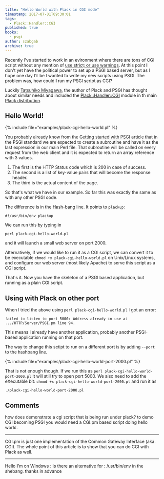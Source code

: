 ```yaml
---
title: "Hello World with Plack in CGI mode"
timestamp: 2017-07-01T09:30:01
tags:
  - Plack::Handler::CGI
published: true
books:
  - psgi
author: szabgab
archive: true
---
```



Recently I've started to work in an evironment where there are tons of CGI script without any mention of
[use strict; or use warnings](/always-use-strict-and-use-warnings). At this point I don't yet
have the political power to set up a PSGI based server, but as I hope one day I'll be I wanted to
write my new scripts using PSGI. The problem was, how could I run my PSGI script as CGI?


Luckily [Tatsuhiko Miyagawa](https://www.linkedin.com/in/miyagawa), the author of Plack and PSGI has
thought about similar needs and included the [Plack::Handler::CGI](https://metacpan.org/pod/Plack::Handler::CGI)
module in th main [Plack distribution](https://metacpan.org/release/Plack).

## Hello World!

{% include file="examples/plack-cgi-hello-world.pl" %}

You probably already know from the [Getting started with PSGI](/getting-started-with-psgi) article
that in the PSGI standard we are expected to create a subroutine and have it as the last expression in our main
Perl file. That subroutine will be called on every request from the web client and it is expected to return
an array reference with 3 values.

1. The first is the HTTP Status code which is 200 in case of success.
1. The second is a list of key-value pairs that will become the response header.
1. The third is the actual content of the page.

So that's what we have in our example. So far this was exactly the same as with any other PSGI code.

The difference is in the [Hash-bang](/hashbang) line. It points to `plackup`:

```
#!/usr/bin/env plackup
```

We can run this by typing in

`perl plack-cgi-hello-world.pl`

and it will launch a small web server on port 2000.

Alternatively, if we would like to run it as a CGI script,
we can convert it to be executable `chmod +x plack-cgi-hello-world.pl` on Unix/Linux systems,
and configure our web server (most likely Apache) to serve this script as a CGI script.

That's it. Now you have the skeleton of a PSGI based application, but running as a plain CGI script.

## Using with Plack on other port

When I tried the above using `perl plack-cgi-hello-world.pl` I got an error:

`failed to listen to port 5000: Address already in use at .../HTTP/Server/PSGI.pm line 94.`

This means I already have another application, probably another PSGI-based application running on that port.

The way to change this sctipt to run on a different port is by adding `--port` to the hashbang line.

{% include file="examples/plack-cgi-hello-world-port-2000.pl" %}

That is not enough though. If we run this as `perl plack-cgi-hello-world-port-2000.pl` it will still try
to open port 5000. We also need to add the eXecutable bit: `chmod +x plack-cgi-hello-world-port-2000.pl`
and run it as

```
./plack-cgi-hello-world-port-2000.pl
```

## Comments

how does demonstrate a cgi script that is being run under plack? to demo CGI becoming PSGI you would need a CGI.pm based script doing hello world.

---
CGI.pm is just one implementation of the Common Gateway Interface (aka. CGI). The whole point of this article is to show that you can do CGI with Plack as well.

---

Hello
I'm on Windows : Is there an alternative for : /usr/bin/env in the shebang.
thanks in advance

